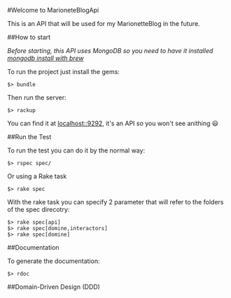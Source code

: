 #Welcome to MarioneteBlogApi

This is an API that will be used for my MarionetteBlog in the future.

##How to start

*Before starting, this API uses MongoDB so you need to have it installed [mongodb install with brew](http://docs.mongodb.org/manual/tutorial/install-mongodb-on-os-x/)*

To run the project just install the gems:

    $> bundle

Then run the server:

    $> rackup

You can find it at [localhost::9292](http://localhost:9292/), it's an API so you won't see anithing :smiley:

##Run the Test

To run the test you can do it by the normal way:

    $> rspec spec/

Or using a Rake task

    $> rake spec

With the rake task you can specify 2 parameter that will refer to the folders of the spec direcotry:

    $> rake spec[api]
    $> rake spec[domine,interactors]
    $> rake spec[domine]
 
##Documentation

To generate the documentation:

    $> rdoc

##Domain-Driven Design (DDD)
